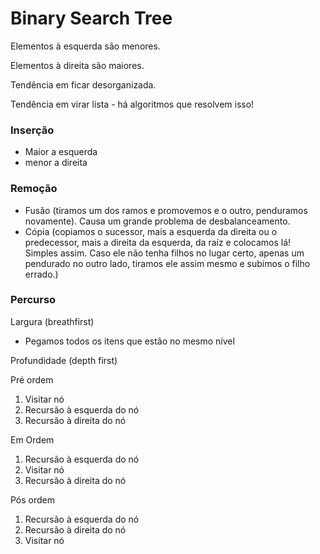 # Binary Search Tree

Elementos à esquerda são menores.

Elementos à direita são maiores.

Tendência em ficar desorganizada.

Tendência em virar lista - há algoritmos que resolvem isso!

### Inserção

- Maior a esquerda
- menor a direita

### Remoção

- Fusão (tiramos um dos ramos e promovemos e o outro, penduramos novamente). Causa um grande problema de desbalanceamento.
- Cópia (copiamos o sucessor, mais a esquerda da direita ou o predecessor, mais a direita da esquerda,  da raíz e colocamos lá! Simples assim. Caso ele não tenha filhos no lugar certo, apenas um pendurado no outro lado, tiramos ele assim mesmo e subimos o filho errado.)

### Percurso

Largura (breathfirst)

- Pegamos todos os itens que estão no mesmo nível

Profundidade (depth first)

Pré ordem

1. Visitar nó
2. Recursão à esquerda do nó
3. Recursão à direita do nó

Em Ordem

1. Recursão à esquerda do nó
2. Visitar nó
3. Recursão à direita do nó

Pós ordem

1. Recursão à esquerda do nó
2. Recursão à direita do nó
3. Visitar nó
